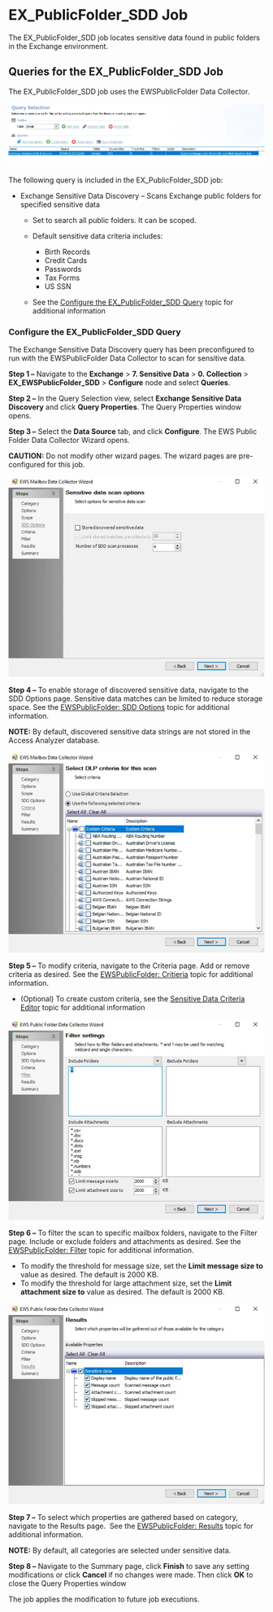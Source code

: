 # EX_PublicFolder_SDD Job

The EX_PublicFolder_SDD job locates sensitive data found in public folders in the Exchange
environment.

## Queries for the EX_PublicFolder_SDD Job

The EX_PublicFolder_SDD job uses the EWSPublicFolder Data Collector.

![Queries for the EX_PublicFolder_SDD Job](../../../../../../../static/img/product_docs/accessanalyzer/solutions/exchange/sensitivedata/collection/publicfoldersddquery.webp)

The following query is included in the EX_PublicFolder_SDD job:

- Exchange Sensitive Data Discovery – Scans Exchange public folders for specified sensitive data

    - Set to search all public folders. It can be scoped.
    - Default sensitive data criteria includes:

        - Birth Records
        - Credit Cards
        - Passwords
        - Tax Forms
        - US SSN

    - See the [Configure the EX_PublicFolder_SDD Query](#configure-the-ex_publicfolder_sdd-query)
      topic for additional information

### Configure the EX_PublicFolder_SDD Query

The Exchange Sensitive Data Discovery query has been preconfigured to run with the EWSPublicFolder
Data Collector to scan for sensitive data.

**Step 1 –** Navigate to the **Exchange** > **7. Sensitive Data** > **0. Collection** >
**EX_EWSPublicFolder_SDD** > **Configure** node and select **Queries**.

**Step 2 –** In the Query Selection view, select **Exchange Sensitive Data Discovery** and click
**Query Properties**. The Query Properties window opens.

**Step 3 –** Select the **Data Source** tab, and click **Configure**. The EWS Public Folder Data
Collector Wizard opens.

**CAUTION:** Do not modify other wizard pages. The wizard pages are pre-configured for this job.

![EWS Public Folder Data Collector Wizard SDD Options page](../../../../../../../static/img/product_docs/accessanalyzer/admin/datacollector/ewsmailbox/sddoptions.webp)

**Step 4 –** To enable storage of discovered sensitive data, navigate to the SDD Options page.
Sensitive data matches can be limited to reduce storage space. See the
[EWSPublicFolder: SDD Options](../../../../admin/datacollector/ewspublicfolder/sddoptions.md) topic
for additional information.

**NOTE:** By default, discovered sensitive data strings are not stored in the Access Analyzer
database.

![EWS Public Folder Data Collector Wizard Criteria page](../../../../../../../static/img/product_docs/accessanalyzer/admin/datacollector/ewsmailbox/criteria.webp)

**Step 5 –** To modify criteria, navigate to the Criteria page. Add or remove criteria as desired.
See the [EWSPublicFolder: Critieria](../../../../admin/datacollector/ewspublicfolder/critieria.md)
topic for additional information.

- (Optional) To create custom criteria, see the
  [Sensitive Data Criteria Editor](../../../../sensitivedatadiscovery/criteriaeditor/overview.md)
  topic for additional information

![EWS Public Folder Data Collector Wizard Filter Settings page](../../../../../../../static/img/product_docs/accessanalyzer/solutions/exchange/sensitivedata/collection/publicfolderfiltersettings.webp)

**Step 6 –** To filter the scan to specific mailbox folders, navigate to the Filter page. Include or
exclude folders and attachments as desired. See the
[EWSPublicFolder: Filter](../../../../admin/datacollector/ewspublicfolder/filter.md) topic for
additional information.

- To modify the threshold for message size, set the **Limit message size to** value as desired. The
  default is 2000 KB.
- To modify the threshold for large attachment size, set the **Limit attachment size to** value as
  desired. The default is 2000 KB.

![EWS Public Folder Data Collector Wizard Results page](../../../../../../../static/img/product_docs/accessanalyzer/solutions/exchange/sensitivedata/collection/publicfolderresults.webp)

**Step 7 –** To select which properties are gathered based on category, navigate to the Results
page.  See the
[EWSPublicFolder: Results](../../../../admin/datacollector/ewspublicfolder/results.md) topic for
additional information.

**NOTE:** By default, all categories are selected under sensitive data.

**Step 8 –** Navigate to the Summary page, click **Finish** to save any setting modifications or
click **Cancel** if no changes were made. Then click **OK** to close the Query Properties window

The job applies the modification to future job executions.
